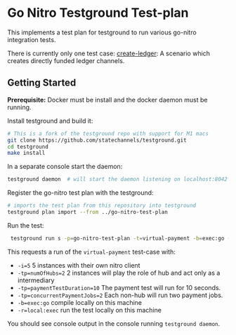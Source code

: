 # Go Nitro Testground Test-plan
This implements a test plan for testground to run various go-nitro integration tests.

There is currently only one test case: [create-ledger](./create-ledger.go): A scenario which creates directly funded ledger channels.


## Getting Started
**Prerequisite:** Docker must be install and the docker daemon must be running.

Install testground and build it:
```sh
# This is a fork of the testground repo with support for M1 macs
git clone https://github.com/statechannels/testground.git
cd testground
make install

```

In a separate console start the daemon:
```sh
testground daemon  # will start the daemon listening on localhost:8042 by default.
```

Register the go-nitro test plan with the testground:
```sh
# imports the test plan from this repository into testground
testground plan import --from ../go-nitro-test-plan
```
Run the test:
```sh
 testground run s -p=go-nitro-test-plan -t=virtual-payment -b=exec:go -r=local:exec -tp=numOfHubs=2 -i=5 -tp=paymentTestDuration=10 -tp=concurrentPaymentJobs=2
```
This requests a run of the `virtual-payment` test-case with:
- `-i=5` 5 instances with their own nitro client
- `-tp=numOfHubs=2` 2 instances will play the role of hub and act only as a intermediary 
- `-tp=paymentTestDuration=10` The payment test will run for 10 seconds.
- `-tp=concurrentPaymentJobs=2` Each non-hub will run two payment jobs.
- `-b=exec:go` compile locally on this machine
- `-r=local:exec` run the test locally on this machine


You should see console output in the console running `testground daemon`.